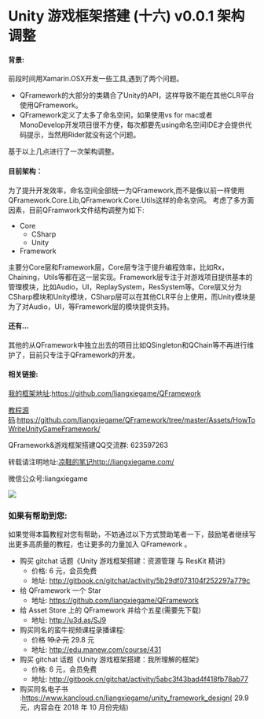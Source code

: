 # Unity 游戏框架搭建 (十六)  v0.0.1 架构调整

#### 背景:
前段时间用Xamarin.OSX开发一些工具,遇到了两个问题。

* QFramework的大部分的类耦合了Unity的API，这样导致不能在其他CLR平台使用QFramework。
* QFramework定义了太多了命名空间，如果使用vs for mac或者MonoDevelop开发项目很不方便，每次都要先using命名空间IDE才会提供代码提示，当然用Rider就没有这个问题。


基于以上几点进行了一次架构调整。

#### 目前架构：
为了提升开发效率，命名空间全部统一为QFramework,而不是像以前一样使用QFramework.Core.Lib,QFramework.Core.Utils这样的命名空间。
考虑了多方面因素，目前QFramwork文件结构调整为如下:	

* Core 
  * CSharp
  * Unity
* Framework

主要分Core层和Framework层，Core层专注于提升编程效率，比如Rx，Chaining，Utils等都在这一层实现。Framework层专注于对游戏项目提供基本的管理模块，比如Audio，UI，ReplaySystem，ResSystem等。Core层又分为CSharp模块和Unity模块，CSharp层可以在其他CLR平台上使用，而Unity模块是为了对Audio，UI，等Framework层的模块提供支持。

#### 还有...

其他的从QFramework中独立出去的项目比如QSingleton和QChain等不再进行维护了，目前只专注于QFramework的开发。

#### 相关链接:

[我的框架地址](https://github.com/liangxiegame/QFramework):https://github.com/liangxiegame/QFramework

[教程源码](https://github.com/liangxiegame/QFramework/tree/master/Assets/HowToWriteUnityGameFramework):https://github.com/liangxiegame/QFramework/tree/master/Assets/HowToWriteUnityGameFramework/

QFramework&游戏框架搭建QQ交流群: 623597263

转载请注明地址:[凉鞋的笔记](http://liangxiegame.com/)http://liangxiegame.com/

微信公众号:liangxiegame

![](http://liangxiegame.com/content/images/2017/06/qrcode_for_gh_32f0f3669ac8_430.jpg)

### 如果有帮助到您:

如果觉得本篇教程对您有帮助，不妨通过以下方式赞助笔者一下，鼓励笔者继续写出更多高质量的教程，也让更多的力量加入 QFramework 。

- 购买 gitchat 话题《Unity 游戏框架搭建：资源管理 与 ResKit 精讲》
  - 价格: 6 元，会员免费
  - 地址:  http://gitbook.cn/gitchat/activity/5b29df073104f252297a779c
- 给 QFramework 一个 Star
  - 地址: https://github.com/liangxiegame/QFramework
- 给 Asset Store 上的 QFramework 并给个五星(需要先下载)
  - 地址: http://u3d.as/SJ9
- 购买同名的蛮牛视频课程录播课程:
  - 价格 ~~19.2 元~~ 29.8 元
  - 地址: http://edu.manew.com/course/431 
- 购买 gitchat 话题《Unity 游戏框架搭建：我所理解的框架》
  - 价格: 6 元，会员免费
  - 地址:  http://gitbook.cn/gitchat/activity/5abc3f43bad4f418fb78ab77
- 购买同名电子书 :https://www.kancloud.cn/liangxiegame/unity_framework_design( 29.9 元，内容会在 2018 年 10 月份完结)